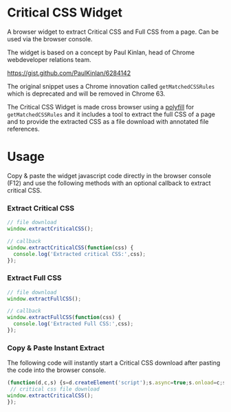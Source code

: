# Critical CSS Widget

A browser widget to extract Critical CSS and Full CSS from a page. Can be used via the browser console.

The widget is based on a concept by Paul Kinlan, head of Chrome webdeveloper relations team.

https://gist.github.com/PaulKinlan/6284142

The original snippet uses a Chrome innovation called `getMatchedCSSRules` which is deprecated and will be removed in Chrome 63.

The Critical CSS Widget is made cross browser using a [polyfill](https://github.com/ovaldi/getMatchedCSSRules) for `getMatchedCSSRules` and it includes a tool to extract the full CSS of a page and to provide the extracted CSS as a file download with annotated file references.

# Usage

Copy & paste the widget javascript code directly in the browser console (F12) and use the following methods with an optional callback to extract critical CSS.

### Extract Critical CSS

```javascript
// file download
window.extractCriticalCSS();

// callback
window.extractCriticalCSS(function(css) {
  console.log('Extracted critical CSS:',css);
});
```

### Extract Full CSS

```javascript
// file download
window.extractFullCSS();

// callback
window.extractFullCSS(function(css) {
  console.log('Extracted Full CSS:',css);
});
```


### Copy & Paste Instant Extract

The following code will instantly start a Critical CSS download after pasting the code into the browser console.

```javascript
(function(d,c,s) {s=d.createElement('script');s.async=true;s.onload=c;s.src='https://cdn.rawgit.com/o10n-x/critical-css-widget/74474ace/critical-css-widget.min.js';d.head.appendChild(s);})(document,function() {
 // critical css file download
window.extractCriticalCSS();
});
```
